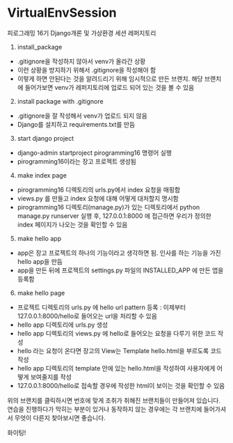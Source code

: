 # VirtualEnvSession
피로그래밍 16기 Django개론 및 가상환경 세션 레퍼지토리

1. install_package
- .gitignore을 작성하지 않아서 venv가 올라간 상황
- 이런 상황을 방지하기 위해서 .gitignore을 작성해야 함
- 이렇게 하면 안된다는 것을 알려드리기 위해 임시적으로 만든 브랜치. 해당 브랜치에 들어가보면 venv가 레퍼지토리에 업로드 되어 있는 것을 볼 수 있음

2. install package with .gitignore
- .gitignore을 잘 작성해서 venv가 업로드 되지 않음
- Django를 설치하고 requirements.txt를 만듬

3. start django project
- django-admin startproject pirogramming16 명령어 실행
- pirogramming16이라는 장고 프로젝트 생성됨

4. make index page
- pirogramming16 디렉토리의 urls.py에서 index 요청을 매핑함
- views.py 를 만들고 index 요청에 대해 어떻게 대처할지 명시함
- pirogramming16 디렉토리(manage.py)가 있는 디렉토리에서 python manage.py runserver 실행 후, 127.0.0.1:8000 에 접근하면 우리가 정의한 index 페이지가 나오는 것을 확인할 수 있음

5. make hello app
- app은 장고 프로젝트의 하나의 기능이라고 생각하면 됨. 인사를 하는 기능을 가진 hello app을 만듬
- app을 만든 뒤에 프로젝트의 settings.py 파일의 INSTALLED_APP 에 만든 앱을 등록함

6. make hello page
- 프로젝트 디렉토리의 urls.py 에 hello url pattern 등록 : 이제부터 127.0.0.1:8000/hello로 들어오는 url을 처리할 수 있음
- hello app 디렉토리에 urls.py 생성
- hello app 디렉토리의 views.py 에 hello로 들어오는 요청을 다루기 위한 코드 작성
- hello 라는 요청이 온다면 장고의 View는 Template hello.html을 부르도록 코드 작성
- hello app 디렉토리의 template 안에 있는 hello.html을 작성하여 사용자에게 어떻게 보여줄지를 작성
- 127.0.0.1:8000/hello로 접속할 경우에 작성한 html이 보이는 것을 확인할 수 있음



위의 브랜치를 클릭하시면 번호에 맞게 조취가 취해진 브랜치들이 만들어져 있습니다.
연습을 진행하다가 막히는 부분이 있거나 동작하지 않는 경우에는 각 브랜치에 들어가셔서 무엇이 다른지 찾아보시면 좋습니다.

화이팅!